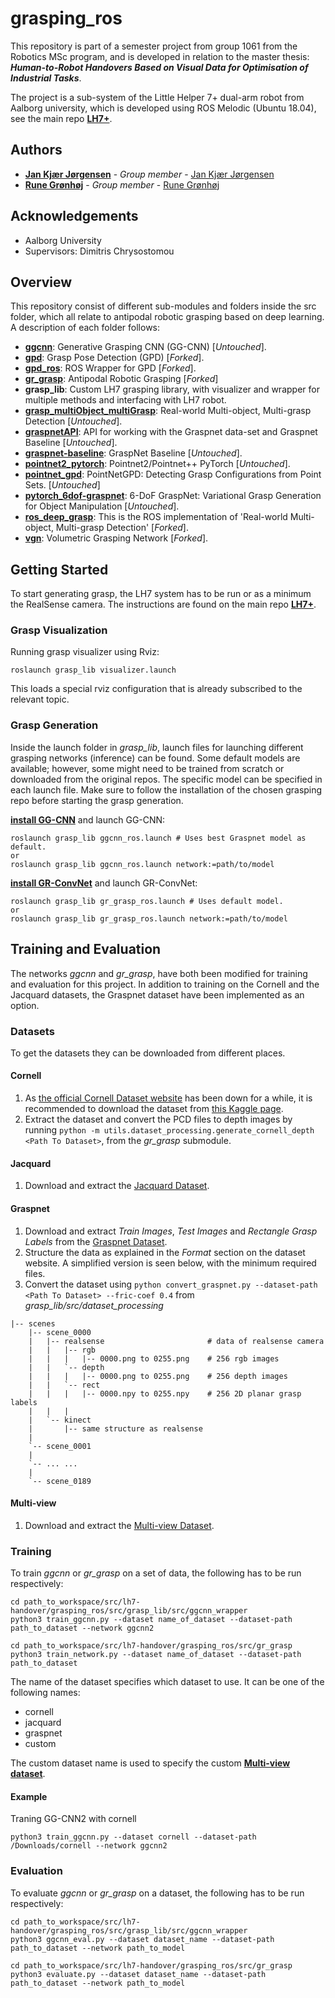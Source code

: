 # grasping_ros

This repository is part of a semester project from group 1061 from the Robotics MSc program, and is developed in relation to the master thesis: ***Human-to-Robot Handovers Based on Visual Data for Optimisation of Industrial Tasks***. 

The project is a sub-system of the Little Helper 7+ dual-arm robot from Aalborg university, which is developed using ROS Melodic (Ubuntu 18.04), see the main repo [**LH7+**](https://bitbucket.org/masterrob/lh7-handover/src/main/).

## Authors

* **[Jan Kjær Jørgensen](mailto:jkja16@student.aau.dk)**           - *Group member* - [Jan Kjær Jørgensen](https://bitbucket.org/%7B342f1a45-adf0-43d0-856c-6a37d68d26d8%7D/)
* **[Rune Grønhøj](mailto:rgranh16@student.aau.dk)**               - *Group member* - [Rune Grønhøj](https://bitbucket.org/%7Be861c97c-c210-4770-bc27-9db291d95387%7D/)

## Acknowledgements

* Aalborg University
* Supervisors: Dimitris Chrysostomou

## Overview

This repository consist of different sub-modules and folders inside the src folder, which all relate to antipodal robotic grasping based on deep learning. A description of each folder follows:

  - [**ggcnn**](https://github.com/dougsm/ggcnn): Generative Grasping CNN (GG-CNN) [*Untouched*].
  - [**gpd**](https://github.com/Janx1913/gpd/tree/b7dc050d50b48a82ac1ee77ee7eaccae47b9aa1f): Grasp Pose Detection (GPD) [*Forked*].
  - [**gpd_ros**](https://github.com/Janx1913/gpd_ros/tree/205e186f8433e6a05b2d6283b7a02d3be191260f): ROS Wrapper for GPD [*Forked*].
  - [**gr_grasp**](https://github.com/runeg96/robotic-grasping/tree/038a5723b54300cf3dfa1663aa8a9b49f3606218): Antipodal Robotic Grasping [*Forked*]    
  - **grasp_lib**: Custom LH7 grasping library, with visualizer and wrapper for multiple methods and interfacing with LH7 robot.
  - [**grasp_multiObject_multiGrasp**](https://github.com/ivalab/grasp_multiObject_multiGrasp/tree/806ad3d71c2f413a74294fe75fe26ba4f32c8813): Real-world Multi-object, Multi-grasp Detection [*Untouched*].
  - [**graspnetAPI**](https://github.com/graspnet/graspnetAPI/tree/f312d7e2a73ca97f9e791cf3f1ab3aeacebac3e9): API for working with the Graspnet data-set and Graspnet Baseline [*Untouched*].
  - [**graspnet-baseline**](https://github.com/graspnet/graspnet-baseline/tree/a1e6f169575369fbdeb78aa1e2f0ef9f05ae6ee9): GraspNet Baseline [*Untouched*].
  - [**pointnet2_pytorch**](https://github.com/erikwijmans/Pointnet2_PyTorch/tree/acda965224f35854bc331cd5fe140393216b0a71): Pointnet2/Pointnet++ PyTorch [*Untouched*].
  - [**pointnet_gpd**](https://github.com/lianghongzhuo/PointNetGPD/tree/23b0afdf86eecaf281952acd2fdb98fd2625f54c): PointNetGPD: Detecting Grasp Configurations from Point Sets. [*Untouched*]
  - [**pytorch_6dof-graspnet**](https://github.com/jsll/pytorch_6dof-graspnet/tree/a620569a815dac47993dda6dbbcb34796b2f55e4): 6-DoF GraspNet: Variational Grasp Generation for Object Manipulation [*Untouched*].
  - [**ros_deep_grasp**](https://github.com/Janx1913/ros_deep_grasp/tree/24aec954922766d6b456428cf2bd12c6c1b77f52): This is the ROS implementation of 'Real-world Multi-object, Multi-grasp Detection' [*Forked*].
  - [**vgn**](https://github.com/runeg96/vgn/tree/4f4644f52da663066bd8504f369d1c859a0ba0c1): Volumetric Grasping Network [*Forked*].

## Getting Started

To start generating grasp, the LH7 system has to be run or as a minimum the RealSense camera. The instructions are found on the main repo [**LH7+**](https://bitbucket.org/masterrob/lh7-handover/src/main/).

### Grasp Visualization

Running grasp visualizer using Rviz:
```shell
roslaunch grasp_lib visualizer.launch
```

This loads a special rviz configuration that is already subscribed to the relevant topic. 

### Grasp Generation

Inside the launch folder in *grasp_lib*, launch files for launching different grasping networks (inference) can be found. Some default models are available; however, some might need to be trained from scratch or downloaded from the original repos. The specific model can be specified in each launch file. Make sure to follow the installation of the chosen grasping repo before starting the grasp generation. 

[**install GG-CNN**](https://github.com/dougsm/ggcnn) and launch GG-CNN:
```shell
roslaunch grasp_lib ggcnn_ros.launch # Uses best Graspnet model as default.
or
roslaunch grasp_lib ggcnn_ros.launch network:=path/to/model
```

[**install GR-ConvNet**](https://github.com/runeg96/robotic-grasping/tree/038a5723b54300cf3dfa1663aa8a9b49f3606218) and launch GR-ConvNet:
```shell
roslaunch grasp_lib gr_grasp_ros.launch # Uses default model.
or
roslaunch grasp_lib gr_grasp_ros.launch network:=path/to/model 
```

## Training and Evaluation

The networks *ggcnn* and *gr_grasp*, have both been modified for training and evaluation for this project. In addition to training on the Cornell and the Jacquard datasets, the Graspnet dataset have been implemented as an option.


### Datasets

To get the datasets they can be downloaded from different places.

#### Cornell

1. As [the official Cornell Dataset website](http://pr.cs.cornell.edu/grasping/rect_data/data.php) has been down for a while, it is recommended to download the dataset from [this Kaggle page](https://www.kaggle.com/oneoneliu/cornell-grasp).
2. Extract the dataset and convert the PCD files to depth images by running `python -m utils.dataset_processing.generate_cornell_depth <Path To Dataset>`, from the *gr_grasp* submodule.

#### Jacquard

1. Download and extract the [Jacquard Dataset](https://jacquard.liris.cnrs.fr/).

#### Graspnet

1. Download and extract *Train Images*, *Test Images* and *Rectangle Grasp Labels* from the [Graspnet Dataset](https://graspnet.net/datasets.html).
2. Structure the data as explained in the *Format* section on the dataset website. A simplified version is seen below, with the minimum required files.
3. Convert the dataset using `python convert_graspnet.py --dataset-path <Path To Dataset> --fric-coef 0.4` from *grasp_lib/src/dataset_processing*

```shell
|-- scenes
    |-- scene_0000
    |   |-- realsense                       # data of realsense camera
    |   |   |-- rgb                         
    |   |   |   |-- 0000.png to 0255.png    # 256 rgb images
    |   |   `-- depth
    |   |   |   |-- 0000.png to 0255.png    # 256 depth images
    |   |   `-- rect
    |   |   |   |-- 0000.npy to 0255.npy    # 256 2D planar grasp labels
    |   |   |   
    |   `-- kinect
    |       |-- same structure as realsense
    |
    `-- scene_0001
    |
    `-- ... ...
    |
    `-- scene_0189
```
#### Multi-view

1. Download and extract the [Multi-view Dataset](https://www.kaggle.com/runegrnhj/cornell-inspired-multiview-grasping-dataset).

### Training

To train *ggcnn* or *gr_grasp* on a set of data, the following has to be run respectively:

```shell
cd path_to_workspace/src/lh7-handover/grasping_ros/src/grasp_lib/src/ggcnn_wrapper
python3 train_ggcnn.py --dataset name_of_dataset --dataset-path path_to_dataset --network ggcnn2
```

```shell
cd path_to_workspace/src/lh7-handover/grasping_ros/src/gr_grasp
python3 train_network.py --dataset name_of_dataset --dataset-path path_to_dataset 
```

The name of the dataset specifies which dataset to use. It can be one of the following names:
- cornell
- jacquard
- graspnet
- custom

The custom dataset name is used to specify the custom [**Multi-view dataset**](https://www.kaggle.com/runegrnhj/cornell-inspired-multiview-grasping-dataset).

#### Example
Traning GG-CNN2 with cornell
```shell
python3 train_ggcnn.py --dataset cornell --dataset-path /Downloads/cornell --network ggcnn2
```


### Evaluation

To evaluate *ggcnn* or *gr_grasp* on a dataset, the following has to be run respectively:

```shell
cd path_to_workspace/src/lh7-handover/grasping_ros/src/grasp_lib/src/ggcnn_wrapper
python3 ggcnn_eval.py --dataset dataset_name --dataset-path path_to_dataset --network path_to_model
```

```shell
cd path_to_workspace/src/lh7-handover/grasping_ros/src/gr_grasp
python3 evaluate.py --dataset dataset_name --dataset-path path_to_dataset --network path_to_model
```
